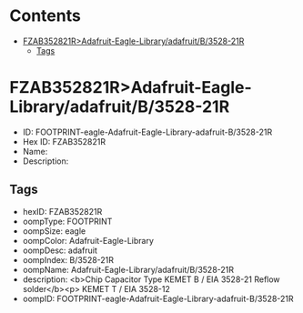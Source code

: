 



Contents
========

* [FZAB352821R>Adafruit-Eagle-Library/adafruit/B/3528-21R](#fzab352821radafruit-eagle-libraryadafruitb3528-21r)
	* [Tags](#tags)

# FZAB352821R>Adafruit-Eagle-Library/adafruit/B/3528-21R

- ID: FOOTPRINT-eagle-Adafruit-Eagle-Library-adafruit-B/3528-21R
- Hex ID: FZAB352821R
- Name: 
- Description: 

## Tags

- hexID: FZAB352821R
- oompType: FOOTPRINT
- oompSize: eagle
- oompColor: Adafruit-Eagle-Library
- oompDesc: adafruit
- oompIndex: B/3528-21R
- oompName: Adafruit-Eagle-Library/adafruit/B/3528-21R
- description: &lt;b&gt;Chip Capacitor Type KEMET B / EIA 3528-21 Reflow solder&lt;/b&gt;&lt;p&gt;
KEMET T / EIA 3528-12
- oompID: FOOTPRINT-eagle-Adafruit-Eagle-Library-adafruit-B/3528-21R
